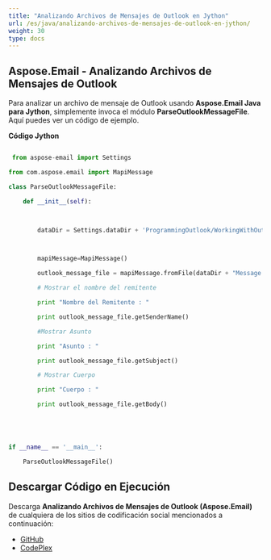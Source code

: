 ```yaml
---
title: "Analizando Archivos de Mensajes de Outlook en Jython"
url: /es/java/analizando-archivos-de-mensajes-de-outlook-en-jython/
weight: 30
type: docs
---
```


## **Aspose.Email - Analizando Archivos de Mensajes de Outlook**
Para analizar un archivo de mensaje de Outlook usando **Aspose.Email Java para Jython**, simplemente invoca el módulo **ParseOutlookMessageFile**. Aquí puedes ver un código de ejemplo.

**Código Jython**

```python

 from aspose-email import Settings

from com.aspose.email import MapiMessage

class ParseOutlookMessageFile:

    def __init__(self):



        dataDir = Settings.dataDir + 'ProgrammingOutlook/WorkingWithOutlookMessageFiles/ParseOutlookMessageFile/'



        mapiMessage=MapiMessage()

        outlook_message_file = mapiMessage.fromFile(dataDir + "Message.msg")

        # Mostrar el nombre del remitente

        print "Nombre del Remitente : " 

        print outlook_message_file.getSenderName()

        #Mostrar Asunto

        print "Asunto : " 

        print outlook_message_file.getSubject()

        # Mostrar Cuerpo

        print "Cuerpo : " 

        print outlook_message_file.getBody()





if __name__ == '__main__':        

    ParseOutlookMessageFile()

```
## **Descargar Código en Ejecución**
Descarga **Analizando Archivos de Mensajes de Outlook (Aspose.Email)** de cualquiera de los sitios de codificación social mencionados a continuación:

- [GitHub](https://github.com/aspose-email/Aspose.Email-for-Java/releases/tag/Aspose.Email_Java_for_Jython-v1.0)
- [CodePlex](https://archive.codeplex.com/?p=asposeemailjavajython)